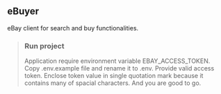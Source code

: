 ## eBuyer

eBay client for search and buy functionalities.

> ### Run project
> 
> Application require environment variable EBAY_ACCESS_TOKEN.
> Copy .env.example file and rename it to .env. Provide valid access token. Enclose token value in single quotation mark because it contains many of spacial characters.
> And you are good to go.